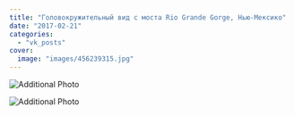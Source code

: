 ```yaml
---
title: "Головокружительный вид с моста Rio Grande Gorge, Нью-Мексико"
date: "2017-02-21"
categories: 
  - "vk_posts"
cover:
  image: "images/456239315.jpg"
---
```


![Additional Photo](https://vodpop.ru/wp-content/uploads/2023/07/456239316.jpg)

![Additional Photo](https://vodpop.ru/wp-content/uploads/2023/07/456239317.jpg)
